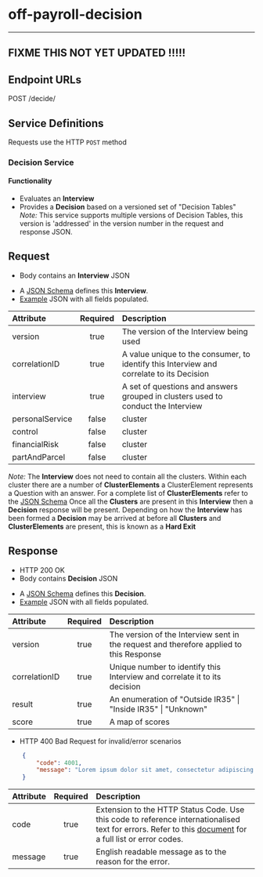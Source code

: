 
# off-payroll-decision

------------------------------
FIXME THIS NOT YET UPDATED !!!!!
------------------------------

## Endpoint URLs
POST /decide/

## Service Definitions

Requests use the HTTP `POST` method

### Decision Service

#### Functionality

* Evaluates an __Interview__
* Provides a __Decision__ based on a versioned set of "Decision Tables" _Note:_ This service supports multiple versions of Decision Tables, this version is 'addressed' in the version number in the request and response JSON. 


## Request

* Body contains an __Interview__ JSON
- A [JSON Schema](../test/resources/schema/1.1.0-final/off-payroll-request-schema.json) defines this __Interview__.
- [Example](../test/resources/schema/1.1.0-final/off-payroll-request-sample.json) JSON with all fields populated.


| Attribute        | Required           | Description                                                          |
| :----------------|:------------------:| :--------------------------------------------------------------------|
| version          | true               | The version of the Interview being used |
| correlationID    | true               | A value unique to the consumer, to identify this Interview and correlate to its Decision|
| interview        | true               | A set of questions and answers grouped in clusters used to conduct the Interview |
| personalService  | false              | cluster |
| control          | false              | cluster |
| financialRisk    | false              | cluster |
| partAndParcel    | false              | cluster |

 _Note:_ The __Interview__ does not need to contain all the clusters. Within each cluster there are a number of __ClusterElements__ a ClusterElement represents a Question with an answer. For a complete list of  __ClusterElements__ refer to the [JSON Schema](../test/resources/schema/1.1.0-final/off-payroll-request-schema.json) Once all the __Clusters__ are present in this __Interview__ then a __Decision__ response will be present. Depending on how the __Interview__ has been formed a __Decision__ may be arrived at before all __Clusters__ and __ClusterElements__ are present, this is known as a __Hard Exit__


## Response

* HTTP 200 OK
* Body contains __Decision__ JSON
- A [JSON Schema](../test/resources/schema/1.1.0-final/off-payroll-response-schema.json) defines this __Decision__.
- [Example](../test/resources/schema/1.1.0-final/off-payroll-response-sample.json) JSON with all fields populated.


| Attribute            | Required           | Description                                                                                                    |
| :------------------- |:------------------:| :--------------------------------------------------------------------------------------------------------------|
| version              | true               | The version of the Interview sent in the request and therefore applied to this Response                      |
| correlationID        | true               | Unique number to identify this Interview and correlate it to its  decision |
| result               | true               | An enumeration of "Outside IR35" &#124; "Inside IR35" &#124; "Unknown"|
| score                | true               | A map of scores  |


* HTTP 400 Bad Request for invalid/error scenarios

```json
	{
		"code": 4001,
		"message": "Lorem ipsum dolor sit amet, consectetur adipiscing elit"
	}
```

| Attribute         | Required           | Description                                                                                                 |
| :-----------------|:------------------:| :-----------------------------------------------------------------------------------------------------------|
| code              | true               | Extension to the HTTP Status Code. Use this code to reference internationalised text for errors. Refer to this [document](errors.md) for a full list or error codes. |
| message           | true               | English readable message as to the reason for the error.                                                    |

